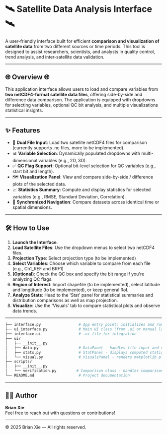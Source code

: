 # 🛰️ Satellite Data Analysis Interface 🛰️

A user-friendly interface built for efficient **comparison and visualization of satellite data** from two different sources or time periods. 
This tool is designed to assist researchers, scientists, and analysts in quality control, trend analysis, and inter-satellite data validation.

---

## 🌐 Overview 🌐

This application interface allows users to load and compare variables from **two netCDF4-format satellite data files**, offering side-by-side and difference data comparison. 
The application is equipped with dropdowns for selecting variables, optional QC bit analysis, and multiple visualizations statistical insights.

---

## ✨ Features

- 📂 **Dual File Input**: Load two satellite netCDF4 files for comparison (currently supports .nc files, more to be implemented).
- 📊 **Variable Selection**: Dynamically populated dropdowns with multi-dimensional variables (e.g., 2D, 3D).
- ✅ **QC Flag Support**: Optional bit-level selection for QC variables (e.g., start bit and length).
- 🗺️ **Visualization Panel**: View and compare side-by-side / difference plots of the selected data.
- 📈 **Statistics Summary**: Compute and display statistics for selected variables (e.g., RMSE, Standard Deviation, Correlation).
- 🔄 **Synchronized Navigation**: Compare datasets across identical time or spatial dimensions.

---

## 🛠️ How to Use

1. **Launch the Interface**.
2. **Load Satellite Files**: Use the dropdown menus to select two netCDF4 files.
3. **Projection Type**: Select projection type (to be implemented)
4. **Select Variables**: Choose which variable to compare from each file (e.g., Ch1_REF and BRF1)
5. **(Optional)**: Check the QC box and specify the bit range if you're analyzing QC flags.
6. **Region of Interest**: Import shapefile (to be implemented), select latitude and longtitude (to be implemented), or keep general RoI.
7. **Analyze Stats**: Head to the 'Stat' panel for statistical summaries and distribution comparisons as well as map projection.
8. **Visualize**: Use the 'Visuals' tab to compare statistical plots and observe data trends.
---

```bash
├── interface.py                 # App entry point; initializes and runs the GUI
├── ui_interface.py              # Main UI class (from .ui or manual layout)
├── interface.ui                 # .ui file for integration
├── ui/
│   ├── __init__.py
│   ├── data.py                  # DataPanel - handles file input and variable selection
│   ├── stats.py                 # StatPanel - displays computed statistics
│   └── visual.py                # VisualsPanel - renders matplotlib plots
├── scripts/
│   ├── __init__.py
│   └── verification.py         # Comparison class - handles comparison logic, QC filtering
└── README.md                    # Project documentation
```
---

## 👨‍💻 Author

**Brian Xie**  
Feel free to reach out with questions or contributions!

---

© 2025 Brian Xie — All rights reserved.

